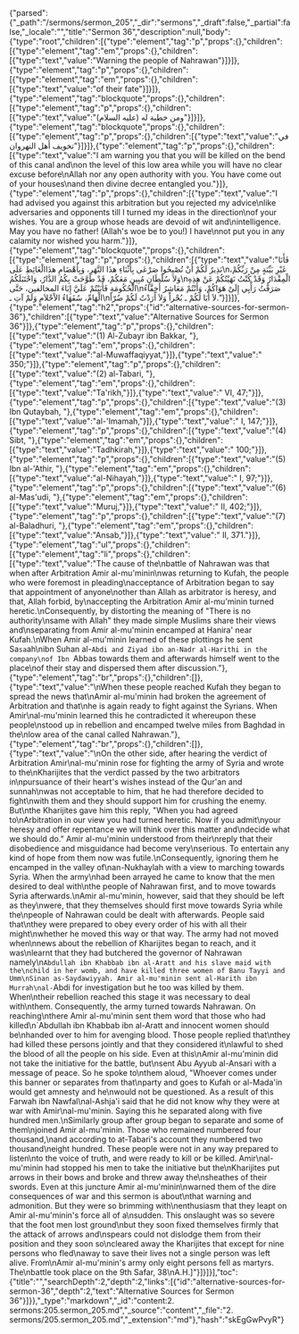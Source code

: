 {"parsed":{"_path":"/sermons/sermon_205","_dir":"sermons","_draft":false,"_partial":false,"_locale":"","title":"Sermon 36","description":null,"body":{"type":"root","children":[{"type":"element","tag":"p","props":{},"children":[{"type":"element","tag":"em","props":{},"children":[{"type":"text","value":"Warning the people of Nahrawan"}]}]},{"type":"element","tag":"p","props":{},"children":[{"type":"element","tag":"em","props":{},"children":[{"type":"text","value":"of their fate"}]}]},{"type":"element","tag":"blockquote","props":{},"children":[{"type":"element","tag":"p","props":{},"children":[{"type":"text","value":"ومن خطبة له (عليه السلام)"}]}]},{"type":"element","tag":"blockquote","props":{},"children":[{"type":"element","tag":"p","props":{},"children":[{"type":"text","value":"في تخويف أَهل النهروان"}]}]},{"type":"element","tag":"p","props":{},"children":[{"type":"text","value":"I am warning you that you will be killed on the bend of this canal and\non the level of this low area while you will have no clear excuse before\nAllah nor any open authority with you. You have come out of your houses\nand then divine decree entangled you."}]},{"type":"element","tag":"p","props":{},"children":[{"type":"text","value":"I had advised you against this arbitration but you rejected my advice\nlike adversaries and opponents till I turned my ideas in the direction\nof your wishes. You are a group whose heads are devoid of wit and\nintelligence. May you have no father! (Allah's woe be to you!) I have\nnot put you in any calamity nor wished you harm."}]},{"type":"element","tag":"blockquote","props":{},"children":[{"type":"element","tag":"p","props":{},"children":[{"type":"text","value":"فَأَنَا نَذِيرٌ لَكُمْ أَنْ تُصْبِحُوا صَرْعَى بِأَثْنَاءِ هذَا النَّهَرِ، وَبِأَهْضَامِ هذَاالْغَائِطِ عَلَى\nغَيْرِ بَيِّنَةٍ مِنْ رَبِّكُمْ، وَلاَ سُلْطَانٍ مُبِينٍ مَعَكُمْ، قَدْ طَوَّحَتْ بِكُمُ الدَّارُ، وَاحْتَبَلَكُمُ\nالْمِقْدَارُ وَقَدْ كُنْتُ نَهَيْتُكُمْ عَنْ هذِهِ الْحُكُومَةِ فَأَبَيْتُمْ عَلَيَّ إِبَاءَ المخالفين، حَتَّى\nصَرَفْتُ رَأْيِي إِلَىْ هَوَاكُمْ، وَأَنْتُمْ مَعَاشِرُ أَخِفَّاءُ الْهَامِّ، سُفَهَاءُ الاْحْلاَمِ وَلَمْ آتِ ـ\nلاَ أَبَا لَكُمْ ـ بُجْراً وَلاَ أَرَدْتُ لَكُمْ ضُرّاً."}]}]},{"type":"element","tag":"h2","props":{"id":"alternative-sources-for-sermon-36"},"children":[{"type":"text","value":"Alternative Sources for Sermon 36"}]},{"type":"element","tag":"p","props":{},"children":[{"type":"text","value":"(1) Al-Zubayr ibn Bakkar, "},{"type":"element","tag":"em","props":{},"children":[{"type":"text","value":"al-Muwaffaqiyyat,"}]},{"type":"text","value":" 350;"}]},{"type":"element","tag":"p","props":{},"children":[{"type":"text","value":"(2) al-Tabari, "},{"type":"element","tag":"em","props":{},"children":[{"type":"text","value":"Ta'rikh,"}]},{"type":"text","value":" VI, 47;"}]},{"type":"element","tag":"p","props":{},"children":[{"type":"text","value":"(3) Ibn Qutaybah, "},{"type":"element","tag":"em","props":{},"children":[{"type":"text","value":"al-'Imamah,"}]},{"type":"text","value":" I, 147;"}]},{"type":"element","tag":"p","props":{},"children":[{"type":"text","value":"(4) Sibt, "},{"type":"element","tag":"em","props":{},"children":[{"type":"text","value":"Tadhkirah,"}]},{"type":"text","value":" 100;"}]},{"type":"element","tag":"p","props":{},"children":[{"type":"text","value":"(5) Ibn al-'Athir, "},{"type":"element","tag":"em","props":{},"children":[{"type":"text","value":"al-Nihayah,"}]},{"type":"text","value":" I, 97;"}]},{"type":"element","tag":"p","props":{},"children":[{"type":"text","value":"(6) al-Mas'udi, "},{"type":"element","tag":"em","props":{},"children":[{"type":"text","value":"Muruj,"}]},{"type":"text","value":" II, 402;"}]},{"type":"element","tag":"p","props":{},"children":[{"type":"text","value":"(7) al-Baladhuri, "},{"type":"element","tag":"em","props":{},"children":[{"type":"text","value":"Ansab,"}]},{"type":"text","value":" II, 371."}]},{"type":"element","tag":"ul","props":{},"children":[{"type":"element","tag":"li","props":{},"children":[{"type":"text","value":"The cause of the\nbattle of Nahrawan was that when after Arbitration Amir al-mu'minin\nwas returning to Kufah, the people who were foremost in pleading\nacceptance of Arbitration began to say that appointment of anyone\nother than Allah as arbitrator is heresy, and that, Allah forbid, by\naccepting the Arbitration Amir al-mu'minin turned heretic.\nConsequently, by distorting the meaning of \"There is no authority\nsame with Allah\" they made simple Muslims share their views and\nseparating from Amir al-mu'minin encamped at Hanira' near Kufah.\nWhen Amir al-mu'minin learned of these plottings he sent Sa`sa`ah\nibn Suhan al-`Abdi and Ziyad ibn an-Nadr al-Harithi in the company\nof Ibn `Abbas towards them and afterwards himself went to the place\nof their stay and dispersed them after discussion."},{"type":"element","tag":"br","props":{},"children":[]},{"type":"text","value":"\nWhen these people reached Kufah they began to spread the news that\nAmir al-mu'minin had broken the agreement of Arbitration and that\nhe is again ready to fight against the Syrians. When Amir\nal-mu'minin learned this he contradicted it whereupon these people\nstood up in rebellion and encamped twelve miles from Baghdad in the\nlow area of the canal called Nahrawan."},{"type":"element","tag":"br","props":{},"children":[]},{"type":"text","value":"\nOn the other side, after hearing the verdict of Arbitration Amir\nal-mu'minin rose for fighting the army of Syria and wrote to the\nKharijites that the verdict passed by the two arbitrators in\npursuance of their heart's wishes instead of the Qur'an and sunnah\nwas not acceptable to him, that he had therefore decided to fight\nwith them and they should support him for crushing the enemy. But\nthe Kharijites gave him this reply, \"When you had agreed to\nArbitration in our view you had turned heretic. Now if you admit\nyour heresy and offer repentance we will think over this matter and\ndecide what we should do.\" Amir al-mu'minin understood from their\nreply that their disobedience and misguidance had become very\nserious. To entertain any kind of hope from them now was futile.\nConsequently, ignoring them he encamped in the valley of\nan-Nukhaylah with a view to marching towards Syria. When the army\nhad been arrayed he came to know that the men desired to deal with\nthe people of Nahrawan first, and to move towards Syria afterwards.\nAmir al-mu'minin, however, said that they should be left as they\nwere, that they themselves should first move towards Syria while the\npeople of Nahrawan could be dealt with afterwards. People said that\nthey were prepared to obey every order of his with all their might\nwhether he moved this way or that way. The army had not moved when\nnews about the rebellion of Kharijites began to reach, and it was\nlearnt that they had butchered the governor of Nahrawan namely\n`Abdullah ibn Khabbab ibn al-Aratt and his slave maid with the\nchild in her womb, and have killed three women of Banu Tayyi and Umm\nSinan as-Saydawiyyah. Amir al-mu'minin sent al-Harith ibn Murrah\nal-`Abdi for investigation but he too was killed by them. When\ntheir rebellion reached this stage it was necessary to deal with\nthem. Consequently, the army turned towards Nahrawan. On reaching\nthere Amir al-mu'minin sent them word that those who had killed\n`Abdullah ibn Khabbab ibn al-Aratt and innocent women should be\nhanded over to him for avenging blood. Those people replied that\nthey had killed these persons jointly and that they considered it\nlawful to shed the blood of all the people on his side. Even at this\nAmir al-mu'minin did not take the initiative for the battle, but\nsent Abu Ayyub al-Ansari with a message of peace. So he spoke to\nthem aloud, \"Whoever comes under this banner or separates from that\nparty and goes to Kufah or al-Mada'in would get amnesty and he\nwould not be questioned. As a result of this Farwah ibn Nawfal\nal-Ashja'i said that he did not know why they were at war with Amir\nal-mu'minin. Saying this he separated along with five hundred men.\nSimilarly group after group began to separate and some of them\njoined Amir al-mu'minin. Those who remained numbered four thousand,\nand according to at-Tabari's account they numbered two thousand\neight hundred. These people were not in any way prepared to listen\nto the voice of truth, and were ready to kill or be killed. Amir\nal-mu'minin had stopped his men to take the initiative but the\nKharijites put arrows in their bows and broke and threw away the\nsheathes of their swords. Even at this juncture Amir al-mu'minin\nwarned them of the dire consequences of war and this sermon is about\nthat warning and admonition. But they were so brimming with\nenthusiasm that they leapt on Amir al-mu'minin's force all of a\nsudden. This onslaught was so severe that the foot men lost ground\nbut they soon fixed themselves firmly that the attack of arrows and\nspears could not dislodge them from their position and they soon so\ncleared away the Kharijites that except for nine persons who fled\naway to save their lives not a single person was left alive. From\nAmir al-mu'minin's army only eight persons fell as martyrs. The\nbattle took place on the 9th Safar, 38\nA.H.]"}]}]}],"toc":{"title":"","searchDepth":2,"depth":2,"links":[{"id":"alternative-sources-for-sermon-36","depth":2,"text":"Alternative Sources for Sermon 36"}]}},"_type":"markdown","_id":"content:2. sermons:205.sermon_205.md","_source":"content","_file":"2. sermons/205.sermon_205.md","_extension":"md"},"hash":"skEgGwPvyR"}